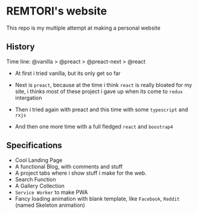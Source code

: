 # REMTORI's website

This repo is my multiple attempt at making a personal website

## History

Time line: @vanilla > @preact > @preact-next > @react

- At first i tried vanilla, but its only get so far

- Next is `preact`, because at the time i think `react` is really bloated for my site, i thinks most of these project i gave up when its come to `redux` intergation

- Then i tried again with preact and this time with some `typescript` and `rxjs`

- And then one more time with a full fledged `react` and `boostrap4`

## Specifications

- Cool Landing Page
- A functional Blog, with comments and stuff
- A project tabs where i show stuff i make for the web.
- Search Function
- A Gallery Collection
- `Service Worker` to make PWA
- Fancy loading animation with blank template, like `Facebook`, `Reddit` (named Skeleton animation)
